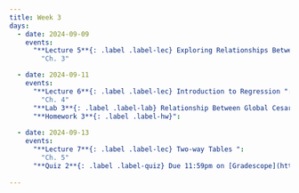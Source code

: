 ```yaml
---
title: Week 3
days:
  - date: 2024-09-09
    events:
      "**Lecture 5**{: .label .label-lec} Exploring Relationships Between Two Variables ":
        "Ch. 3"

  - date: 2024-09-11
    events:
      "**Lecture 6**{: .label .label-lec} Introduction to Regression ": 
        "Ch. 4"
      "**Lab 3**{: .label .label-lab} Relationship Between Global Cesarean Delivery Rates and GDP (Due Sept 13th)":
      "**Homework 3**{: .label .label-hw}":    
      
  - date: 2024-09-13
    events:
      "**Lecture 7**{: .label .label-lec} Two-way Tables ":
        "Ch. 5"
      "**Quiz 2**{: .label .label-quiz} Due 11:59pm on [Gradescope](https://www.gradescope.com/courses/833518)":
      
---
```

